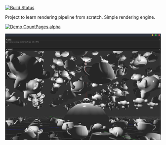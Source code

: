 [![Build Status](https://travis-ci.org/kkuchar2/OpenGLEngine.svg?branch=master)](https://travis-ci.org/kkuchar2/OpenGLEngine)

Project to learn rendering pipeline from scratch. Simple rendering engine. 

[![Demo CountPages alpha](https://share.gifyoutube.com/KzB6Gb.gif)](https://www.youtube.com/watch?v=ek1j272iAmc)

![alt text](https://github.com/kkuchar2/OpenGLEngine/blob/mesh_prototype/current_output.png)
